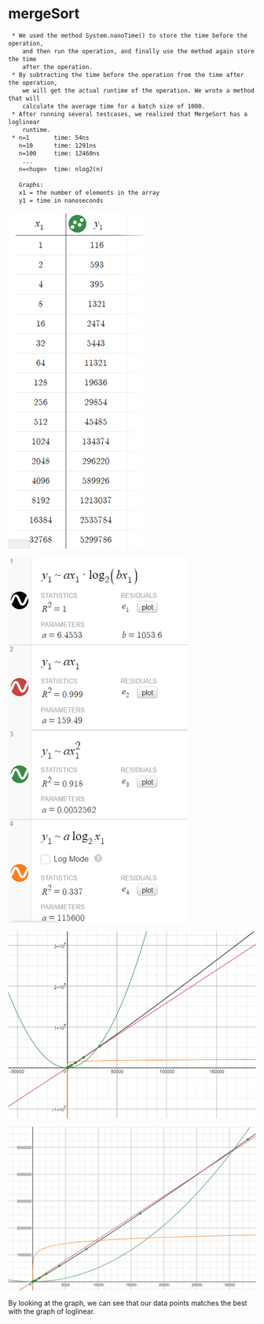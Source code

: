 # mergeSort

     * We used the method System.nanoTime() to store the time before the operation, 
        and then run the operation, and finally use the method again store the time 
        after the operation.
     * By subtracting the time before the operation from the time after the operation, 
        we will get the actual runtime of the operation. We wrote a method that will 
        calculate the average time for a batch size of 1000.
     * After running several testcases, we realized that MergeSort has a loglinear 
        runtime.
     * n=1       time: 54ns
       n=10      time: 1291ns
       n=100     time: 12460ns
        ...
       n=<huge>  time: nlog2(n)
       
       Graphs:
       x1 = the number of elements in the array
       y1 = time in nanoseconds
     
   ![alt tag](https://github.com/jacruse/mergeSort/blob/master/graphs/table.png)
     
   ![alt tag](https://github.com/jacruse/mergeSort/blob/master/graphs/bigoh.png)
     
   ![alt tag](https://github.com/jacruse/mergeSort/blob/master/graphs/graph.png)
     
   ![alt tag](https://github.com/jacruse/mergeSort/blob/master/graphs/zoom.png)

By looking at the graph, we can see that our data points matches the best with the graph of loglinear.
